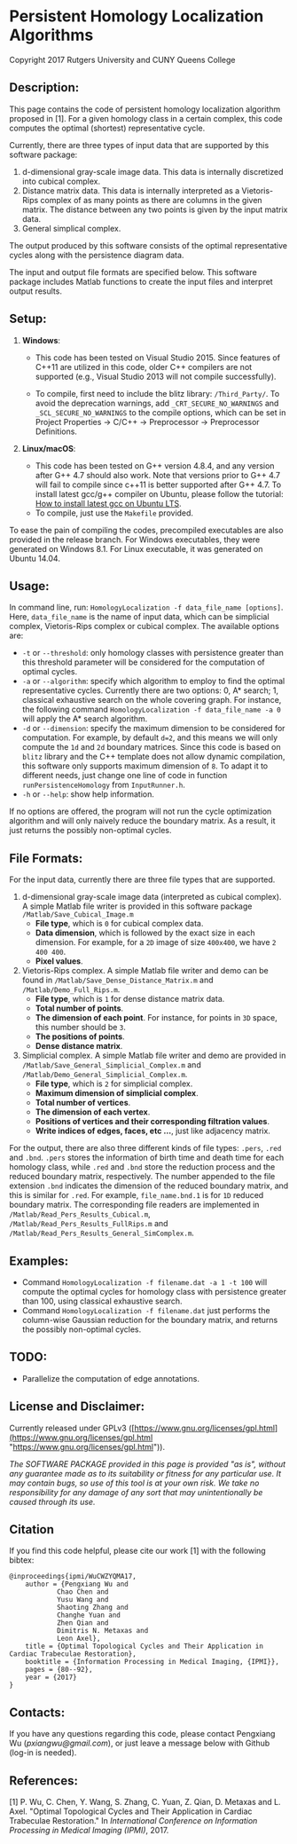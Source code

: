 # Persistent Homology Localization Algorithms #

Copyright 2017 Rutgers University and CUNY Queens College

## Description: ##

This page contains the code of persistent homology localization algorithm proposed in [1]. For a given homology class in a certain complex, this code computes the optimal (shortest) representative cycle.

Currently, there are three types of input data that are supported by this software package:

1. d-dimensional gray-scale image data. This data is internally discretized into cubical complex.
2. Distance matrix data. This data is internally interpreted as a Vietoris-Rips complex of as many points as there are columns in the given matrix. The distance between any two points is given by the input matrix data.
3. General simplical complex.

The output produced by this software consists of the optimal representative cycles along with the persistence diagram data.

The input and output file formats are specified below. This software package includes Matlab functions to create the input files and interpret output results.

## Setup: ##

1. **Windows**: 

     - This code has been tested on Visual Studio 2015. Since features of C++11 are utilized in this code, older C++ compilers are not supported (e.g., Visual Studio 2013 will not compile successfully).

     - To compile, first need to include the blitz library: `/Third_Party/`. To avoid the deprecation warnings, add `_CRT_SECURE_NO_WARNINGS` and `_SCL_SECURE_NO_WARNINGS` to the compile options, which can be set in Project Properties -> C/C++ -> Preprocessor -> Preprocessor Definitions.

2. **Linux/macOS**:
     - This code has been tested on G++ version 4.8.4, and any version after G++ 4.7 should also work. Note that versions prior to G++ 4.7 will fail to compile since c++11 is better supported after G++ 4.7. To install latest gcc/g++ compiler on Ubuntu, please follow the tutorial: [How to install latest gcc on Ubuntu LTS](https://gist.github.com/application2000/73fd6f4bf1be6600a2cf9f56315a2d91 "How to install latest gcc on Ubuntu LTS (12.04, 14.04, 16.04)").
     - To compile, just use the `Makefile` provided.

To ease the pain of compiling the codes, precompiled executables are also provided in  the release branch. For Windows executables, they were generated on Windows 8.1. For Linux executable, it was generated on Ubuntu 14.04.


## Usage: ##

In command line, run: `HomologyLocalization -f data_file_name [options]`. Here, `data_file_name` is the name of input data, which can be simplicial complex, Vietoris-Rips complex or cubical complex. The available options are:

- `-t` or `--threshold`: only homology classes with persistence greater than this threshold parameter will be considered for the computation of optimal cycles.
- `-a` or `--algorithm`: specify which algorithm to employ to find the optimal representative cycles. Currently there are two options: 0, A* search; 1, classical exhaustive search on the whole covering graph. For instance, the following command `HomologyLocalization -f data_file_name -a 0` will apply the A* search algorithm.
- `-d` or `--dimension`: specify the maximum dimension to be considered for computation. For example, by default `d=2`, and this means we will only compute the `1d` and `2d` boundary matrices. Since this code is based on `blitz` library and the C++ template does not allow dynamic compilation, this software only supports maximum dimension of `8`. To adapt it to different needs, just change one line of code in function `runPersistenceHomology` from `InputRunner.h`.
- `-h` or `--help`: show help information.

If no options are offered, the program will not run the cycle optimization algorithm and will only naively reduce the boundary matrix. As a result, it just returns the possibly non-optimal cycles.

## File Formats: ##

For the input data, currently there are three file types that are supported.

1. d-dimensional gray-scale image data (interpreted as cubical complex). A simple Matlab file writer is provided in this software package `/Matlab/Save_Cubical_Image.m`
     - **File type**, which is `0` for cubical complex data.
     - **Data dimension**, which is followed by the exact size in each dimension. For example, for a `2D` image of size `400x400`, we have `2 400 400`.
     - **Pixel values**.
2. Vietoris-Rips complex. A simple Matlab file writer and demo can be found in `/Matlab/Save_Dense_Distance_Matrix.m` and `/Matlab/Demo_Full_Rips.m`.
     - **File type**, which is `1` for dense distance matrix data.
     - **Total number of points**.
     - **The dimension of each point**. For instance, for points in `3D` space, this number should be `3`.
     - **The positions of points**.
     - **Dense distance matrix**.
3. Simplicial complex. A simple Matlab file writer and demo are provided in `/Matlab/Save_General_Simplicial_Complex.m` and `/Matlab/Demo_General_Simplicial_Complex.m`.
     - **File type**, which is `2` for simplicial complex.
     - **Maximum dimension of simplicial complex**.
     - **Total number of vertices**.
     - **The dimension of each vertex**.
     - **Positions of vertices and their corresponding filtration values**.
     - **Write indices of edges, faces, etc ...**, just like adjacency matrix.

For the output, there are also three different kinds of file types: `.pers`, `.red` and `.bnd`. `.pers` stores the information of birth time and death time for each homology class, while `.red` and `.bnd` store the reduction process and the reduced boundary matrix, respectively. The number appended to the file extension `.bnd` indicates the dimension of the reduced boundary matrix, and this is similar for `.red`. For example, `file_name.bnd.1` is for `1D` reduced boundary matrix. The corresponding file readers are implemented in `/Matlab/Read_Pers_Results_Cubical.m`, `/Matlab/Read_Pers_Results_FullRips.m` and `/Matlab/Read_Pers_Results_General_SimComplex.m`.

## Examples: ##

- Command `HomologyLocalization -f filename.dat -a 1 -t 100` will compute the optimal cycles for homology class with persistence greater than 100, using classical exhaustive search.
- Command `HomologyLocalization -f filename.dat` just performs the column-wise Gaussian reduction for the boundary matrix, and returns the possibly non-optimal cycles.

## TODO: ##

- Parallelize the computation of edge annotations.

## License and Disclaimer: ##

Currently released under GPLv3 ([https://www.gnu.org/licenses/gpl.html](https://www.gnu.org/licenses/gpl.html "https://www.gnu.org/licenses/gpl.html")).

*The SOFTWARE PACKAGE provided in this page is provided "as is", without any guarantee made as to its suitability or fitness for any particular use. It may contain bugs, so use of this tool is at your own risk. We take no responsibility for any damage of any sort that may unintentionally be caused through its use.*

## Citation ##

If you find this code helpful, please cite our work [1] with the following bibtex:

    @inproceedings{ipmi/WuCWZYQMA17,
  		author = {Pengxiang Wu and 
               	Chao Chen and
               	Yusu Wang and
               	Shaoting Zhang and
               	Changhe Yuan and
               	Zhen Qian and
               	Dimitris N. Metaxas and
               	Leon Axel},
  		title = {Optimal Topological Cycles and Their Application in Cardiac Trabeculae Restoration},
  		booktitle = {Information Processing in Medical Imaging, {IPMI}},
  		pages = {80--92},
  		year = {2017}
	}

## Contacts: ##

If you have any questions regarding this code, please contact Pengxiang Wu (_pxiangwu@gmail.com_), or just leave a message below with Github (log-in is needed).

## References: ##

[1] P. Wu, C. Chen, Y. Wang, S. Zhang, C. Yuan, Z. Qian, D. Metaxas and L. Axel. "Optimal Topological Cycles and Their Application in Cardiac Trabeculae Restoration." In *International Conference on Information Processing in Medical Imaging (IPMI)*, 2017.

